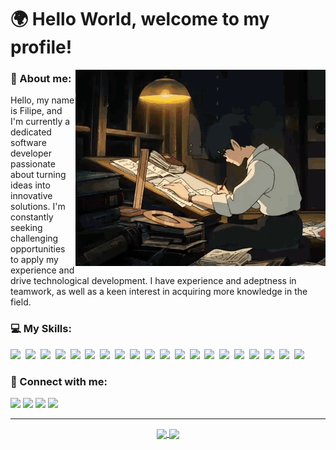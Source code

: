 # 🌍 Hello World, welcome to my profile!

<img width=400 align="right" src="jiro-jiro-horikoshi.gif" />

### 🤵 About me:

<p>
  Hello, my name is Filipe, and I'm currently a dedicated software developer passionate about turning ideas into innovative solutions. I'm constantly seeking challenging opportunities to apply my experience and drive technological development. I have experience and adeptness in teamwork, as well as a keen interest in acquiring more knowledge in the field.
</p>

### 💻 My Skills:

<p align="left">
    <img src="https://img.shields.io/badge/HTML5-151515?style=for-the-badge&logo=html5&logoColor=41C9E2">&nbsp;
    <img src="https://img.shields.io/badge/CSS3-151515?style=for-the-badge&logo=css3&logoColor=41C9E2">&nbsp;
    <img src="https://img.shields.io/badge/Python-151515?style=for-the-badge&logo=python&logoColor=41C9E2">&nbsp;
    <img src="https://img.shields.io/badge/MySQL-151515?style=for-the-badge&logo=mysql&logoColor=41C9E2">&nbsp;
    <img src="https://img.shields.io/badge/AWS-151515?style=for-the-badge&logo=amazon-aws&logoColor=41C9E2">&nbsp;
    <img src="https://img.shields.io/badge/Flask-151515?style=for-the-badge&logo=flask&logoColor=41C9E2">&nbsp;
    <img src="https://img.shields.io/badge/Docker-151515?style=for-the-badge&logo=docker&logoColor=41C9E2">&nbsp;
    <img src="https://img.shields.io/badge/JavaScript-151515?style=for-the-badge&logo=javascript&logoColor=41C9E2">&nbsp;
    <img src="https://img.shields.io/badge/Java-151515?style=for-the-badge&logo=java&logoColor=41C9E2">&nbsp;
    <img src="https://img.shields.io/badge/TypeScript-151515?style=for-the-badge&logo=typescript&logoColor=41C9E2">&nbsp;
    <img src="https://img.shields.io/badge/Node.js-151515?style=for-the-badge&logo=node.js&logoColor=41C9E2">&nbsp;
    <img src="https://img.shields.io/badge/React-151515?style=for-the-badge&logo=react&logoColor=41C9E2">&nbsp;
    <img src="https://img.shields.io/badge/Git-151515?style=for-the-badge&logo=git&logoColor=41C9E2">&nbsp;
    <img src="https://img.shields.io/badge/Github-151515?style=for-the-badge&logo=Github&logoColor=41C9E2">&nbsp;
    <img src="https://img.shields.io/badge/Yarn-151515?style=for-the-badge&logo=yarn&logoColor=41C9E2">&nbsp;
    <img src="https://img.shields.io/badge/NPM-151515?style=for-the-badge&logo=npm&logoColor=41C9E2">&nbsp;
    <img src="https://img.shields.io/badge/VSCODE-151515?style=for-the-badge&logo=visual-studio-code&logoColor=41C9E2">&nbsp;
    <img src="https://img.shields.io/badge/Windows-151515?style=for-the-badge&logo=windows&logoColor=41C9E2">&nbsp;
    <img src="https://img.shields.io/badge/Linux-151515?style=for-the-badge&logo=linux&logoColor=41C9E2">&nbsp;
    <img src="https://img.shields.io/badge/Discord-151515?style=for-the-badge&logo=discord&logoColor=41C9E2">&nbsp;
</p>

### 🔗 Connect with me:
<p>
  <a href="https://www.linkedin.com/in/filipe-colla"><img src="https://img.shields.io/badge/LinkedIn-151515?style=for-the-badge&logo=linkedin&logoColor=41C9E2"/></a>
  <a href="mailto:filipe10colla@gmail.com"><img src="https://img.shields.io/badge/Gmail-151515?style=for-the-badge&logo=gmail&logoColor=41C9E2"/></a>
  <a href="https://www.instagram.com/fi.colla/"><img src="https://img.shields.io/badge/Instagram-151515?style=for-the-badge&logo=instagram&logoColor=41C9E2"/></a>
  <a href="https://x.com/CollaFilipe"><img src="https://img.shields.io/badge/Twitter-151515?style=for-the-badge&logo=x&logoColor=41C9E2"/></a>
</p>

<hr>

<div align="center">
  <a href="https://github.com/filipecolla/github-readme-stats">
    <img height=200 align="center" src="https://github-readme-stats.vercel.app/api?username=filipecolla&theme=react&show_icons=true" />
  </a>
  <a href="https://github.com/filipecolla/convoychat">
    <img height=200 align="center" src="https://github-readme-stats.vercel.app/api/top-langs?username=filipecolla&layout=compact&langs_count=8&card_width=320&theme=react" />
  </a>
</div>
